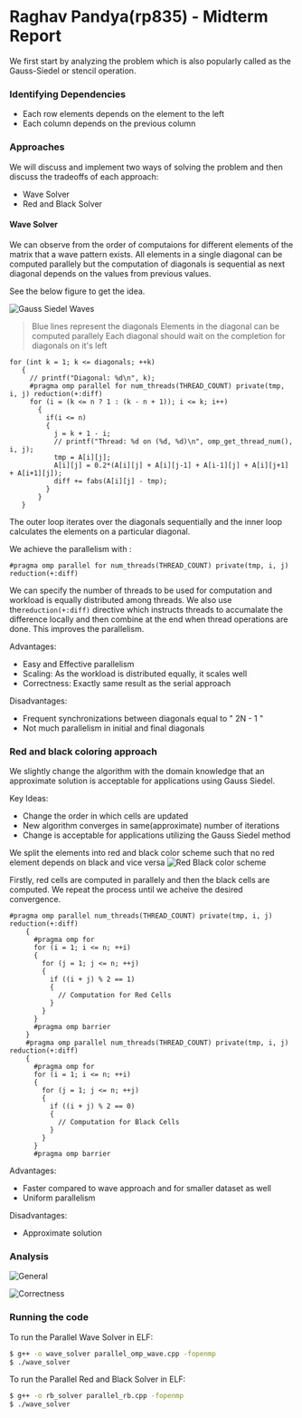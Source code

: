 # Raghav Pandya(rp835) - Midterm Report


We first start by analyzing the problem which is also popularly called as the Gauss-Siedel or stencil operation.

### Identifying Dependencies

  - Each row elements depends on the element to the left
  - Each column depends on the previous column

### Approaches
We will discuss and implement two ways of solving the problem and then discuss the tradeoffs of each approach:
  - Wave Solver
  - Red and Black Solver

#### Wave Solver

We can observe from the order of computaions for different elements of the matrix that a wave pattern exists. All elements in a single diagonal can be computed parallely but the computation of diagonals is sequential as next diagonal depends on the values from previous values. 

See the below figure to get the idea.


![Gauss Siedel Waves](https://raw.githubusercontent.com/rpandya1990/images/master/Screen%20Shot%202016-11-20%20at%206.58.06%20PM.png)


> Blue lines represent the diagonals
> Elements in the diagonal can be computed parallely
> Each diagonal should wait on the completion for diagonals on it's left
 
 ```
 for (int k = 1; k <= diagonals; ++k)
    { 
      // printf("Diagonal: %d\n", k);
      #pragma omp parallel for num_threads(THREAD_COUNT) private(tmp, i, j) reduction(+:diff)
      for (i = (k <= n ? 1 : (k - n + 1)); i <= k; i++)
        {   
          if(i <= n)
          {         
            j = k + 1 - i;
            // printf("Thread: %d on (%d, %d)\n", omp_get_thread_num(), i, j);
            tmp = A[i][j];
            A[i][j] = 0.2*(A[i][j] + A[i][j-1] + A[i-1][j] + A[i][j+1] + A[i+1][j]);
            diff += fabs(A[i][j] - tmp);
          }
        }     
    }
```

The outer loop iterates over the diagonals sequentially and the inner loop calculates the elements on a particular diagonal.

We achieve the parallelism with :
```
#pragma omp parallel for num_threads(THREAD_COUNT) private(tmp, i, j) reduction(+:diff)
```
We can specify the number of threads to be used for computation and workload is equally distributed among threads. We also use the```reduction(+:diff)``` directive which instructs threads to accumalate the difference locally and then combine at the end when thread operations are done. This improves the parallelism.

Advantages: 

- Easy and Effective parallelism 
- Scaling: As the workload is distributed equally, it scales well
- Correctness: Exactly same result as the serial approach

Disadvantages:

- Frequent synchronizations between diagonals equal to " 2N - 1 "
- Not much parallelism in initial and final diagonals

### Red and black coloring approach

We slightly change the algorithm with the domain knowledge that an approximate solution is acceptable for applications using Gauss Siedel.

Key Ideas:
- Change the order in which cells are updated
- New algorithm converges in same(approximate) number of iterations
- Change is acceptable for applications utilizing the Gauss Siedel method

We split the elements into red and black color scheme such that no red element depends on black and vice versa
![Red Black color scheme](https://raw.githubusercontent.com/rpandya1990/images/master/Screen%20Shot%202016-11-20%20at%207.59.39%20PM.png)

Firstly, red cells are computed in parallely and then the black cells are computed. We repeat the process until we acheive the desired convergence.
```
#pragma omp parallel num_threads(THREAD_COUNT) private(tmp, i, j) reduction(+:diff)
    {
      #pragma omp for
      for (i = 1; i <= n; ++i)
      {    
        for (j = 1; j <= n; ++j)
        { 
          if ((i + j) % 2 == 1)
          {
            // Computation for Red Cells
          }
        }
      }
      #pragma omp barrier
    }
    #pragma omp parallel num_threads(THREAD_COUNT) private(tmp, i, j) reduction(+:diff)
    {
      #pragma omp for
      for (i = 1; i <= n; ++i)
      {    
        for (j = 1; j <= n; ++j)
        { 
          if ((i + j) % 2 == 0)
          {
            // Computation for Black Cells
          }
        }
      }
      #pragma omp barrier
```
Advantages:

- Faster compared to wave approach and for smaller dataset as well
- Uniform parallelism

Disadvantages:
- Approximate solution
### Analysis

![General](https://raw.githubusercontent.com/rpandya1990/images/master/Screen%20Shot%202016-11-20%20at%2010.05.48%20PM.png)

![Correctness](https://raw.githubusercontent.com/rpandya1990/images/master/Screen%20Shot%202016-11-20%20at%2010.28.07%20PM.png)

### Running the code

To run the Parallel Wave Solver in ELF:

```sh
$ g++ -o wave_solver parallel_omp_wave.cpp -fopenmp
$ ./wave_solver
```

To run the Parallel Red and Black Solver in ELF:

```sh
$ g++ -o rb_solver parallel_rb.cpp -fopenmp
$ ./wave_solver
```

